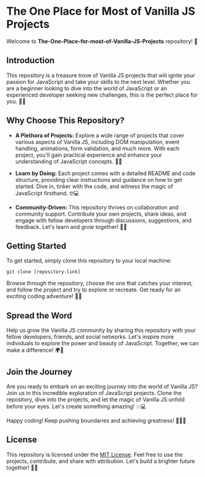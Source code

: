 # The One Place for Most of Vanilla JS Projects

Welcome to **The-One-Place-for-most-of-Vanilla-JS-Projects** repository! 🎉

## Introduction

This repository is a treasure trove of Vanilla JS projects that will ignite your passion for JavaScript and take your skills to the next level. Whether you are a beginner looking to dive into the world of JavaScript or an experienced developer seeking new challenges, this is the perfect place for you. 💪🚀

## Why Choose This Repository?

- **A Plethora of Projects:** Explore a wide range of projects that cover various aspects of Vanilla JS, including DOM manipulation, event handling, animations, form validation, and much more. With each project, you'll gain practical experience and enhance your understanding of JavaScript concepts. 🌟💡

- **Learn by Doing:** Each project comes with a detailed README and code structure, providing clear instructions and guidance on how to get started. Dive in, tinker with the code, and witness the magic of JavaScript firsthand. 🤓💻

- **Community-Driven:** This repository thrives on collaboration and community support. Contribute your own projects, share ideas, and engage with fellow developers through discussions, suggestions, and feedback. Let's learn and grow together! 🤝🌐

## Getting Started

To get started, simply clone this repository to your local machine:

`git clone [repository-link]`


Browse through the repository, choose the one that catches your interest, and follow the project and try to explore or recreate. Get ready for an exciting coding adventure! 🚀🔥

## Spread the Word

Help us grow the Vanilla JS community by sharing this repository with your fellow developers, friends, and social networks. Let's inspire more individuals to explore the power and beauty of JavaScript. Together, we can make a difference! 🌍📣

## Join the Journey

Are you ready to embark on an exciting journey into the world of Vanilla JS? Join us in this incredible exploration of JavaScript projects. Clone the repository, dive into the projects, and let the magic of Vanilla JS unfold before your eyes. Let's create something amazing! 💥💻

Happy coding! Keep pushing boundaries and achieving greatness! 🎉🔥💪

## License

This repository is licensed under the [MIT License](LICENSE). Feel free to use the projects, contribute, and share with attribution. Let's build a brighter future together! 🌟✨
